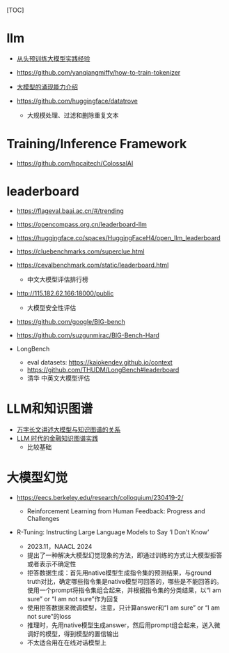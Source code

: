 [TOC]



# llm

- [从头预训练大模型实践经验](https://mp.weixin.qq.com/s/LvOsS25mSRFWAHYv9IqTyQ)

- https://github.com/yanqiangmiffy/how-to-train-tokenizer

- [大模型的涌现能力介绍](https://mp.weixin.qq.com/s/Jymq2ho3VQx7-o6y-JHxeg)

- https://github.com/huggingface/datatrove
  - 大规模处理、过滤和删除重复文本

# Training/Inference Framework

- https://github.com/hpcaitech/ColossalAI


# leaderboard

- https://flageval.baai.ac.cn/#/trending

- https://opencompass.org.cn/leaderboard-llm

- https://huggingface.co/spaces/HuggingFaceH4/open_llm_leaderboard

- https://cluebenchmarks.com/superclue.html

- https://cevalbenchmark.com/static/leaderboard.html
  - 中文大模型评估排行榜

- http://115.182.62.166:18000/public
    - 大模型安全性评估

- https://github.com/google/BIG-bench
- https://github.com/suzgunmirac/BIG-Bench-Hard

- LongBench
  - eval datasets: https://kaiokendev.github.io/context
  - https://github.com/THUDM/LongBench#leaderboard
  - 清华 中英文大模型评估


# LLM和知识图谱
- [万字长文讲述大模型与知识图谱的关系](https://zhuanlan.zhihu.com/p/626433991)
- [LLM 时代的金融知识图谱实践](https://zhuanlan.zhihu.com/p/623104680)
  - 比较基础

# 大模型幻觉

- https://eecs.berkeley.edu/research/colloquium/230419-2/
  - Reinforcement Learning from Human Feedback: Progress and Challenges

- R-Tuning: Instructing Large Language Models to Say ‘I Don’t Know’
  - 2023.11，NAACL 2024
  - 提出了一种解决大模型幻觉现象的方法，即通过训练的方式让大模型拒答或者表示不确定性
  - 拒答数据生成：首先用native模型生成指令集的预测结果，与ground truth对比，确定哪些指令集是native模型可回答的，哪些是不能回答的。使用一个prompt将指令集组合起来，并根据指令集的分类结果，以“I am sure” or “I am not sure”作为回复
  - 使用拒答数据来微调模型，注意，只计算answer和“I am sure” or “I am not sure”的loss
  - 推理时，先用native模型生成answer，然后用prompt组合起来，送入微调好的模型，得到模型的置信输出
  - 不太适合用在在线对话模型上